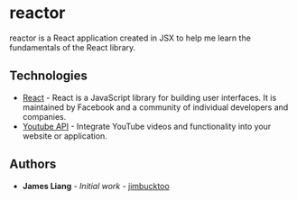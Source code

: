 # reactor

reactor is a React application created in JSX to help me learn the fundamentals of the React library.

## Technologies

* [React](https://reactjs.org/) - React is a JavaScript library for building user interfaces. It is maintained by Facebook and a community of individual developers and companies.
* [Youtube API](https://developers.google.com/youtube/) - Integrate YouTube videos and functionality into your website or application. 

## Authors

* **James Liang** - *Initial work* - [jimbucktoo](https://github.com/jimbucktoo/jimbucktoo)
